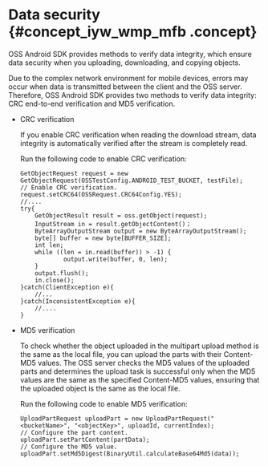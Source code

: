 # Data security {#concept_iyw_wmp_mfb .concept}

OSS Android SDK provides methods to verify data integrity, which ensure data security when you uploading, downloading, and copying objects.

Due to the complex network environment for mobile devices, errors may occur when data is transmitted between the client and the OSS server. Therefore, OSS Android SDK provides two methods to verify data integrity: CRC end-to-end verification and MD5 verification.

-   CRC verification

    If you enable CRC verification when reading the download stream, data integrity is automatically verified after the stream is completely read.

    Run the following code to enable CRC verification:

    ```language-java
    GetObjectRequest request = new GetObjectRequest(OSSTestConfig.ANDROID_TEST_BUCKET, testFile);
    // Enable CRC verification.
    request.setCRC64(OSSRequest.CRC64Config.YES);
    //....
    try{
    	GetObjectResult result = oss.getObject(request);
    	InputStream in = result.getObjectContent()；
    	ByteArrayOutputStream output = new ByteArrayOutputStream();
        byte[] buffer = new byte[BUFFER_SIZE];
        int len;
        while ((len = in.read(buffer)) > -1) {
                output.write(buffer, 0, len);
        }
        output.flush();
    	in.close();
    }catch(ClientException e){
    	//...
    }catch(InconsistentException e){
        //....
    }
    
    ```

-   MD5 verification

    To check whether the object uploaded in the multipart upload method is the same as the local file, you can upload the parts with their Content-MD5 values. The OSS server checks the MD5 values of the uploaded parts and determines the upload task is successful only when the MD5 values are the same as the specified Content-MD5 values, ensuring that the uploaded object is the same as the local file.

    Run the following code to enable MD5 verification:

    ```
    UploadPartRequest uploadPart = new UploadPartRequest("<bucketName>", "<objectKey>", uploadId, currentIndex); 
    // Configure the part content.
    uploadPart.setPartContent(partData);  
    // Configure the MD5 value.
    uploadPart.setMd5Digest(BinaryUtil.calculateBase64Md5(data));
    ```


